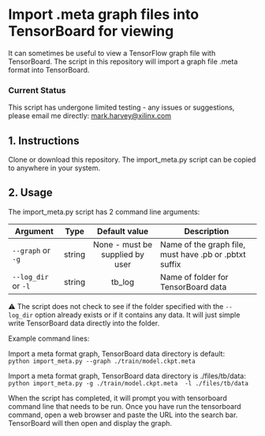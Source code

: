 # Import .meta graph files into TensorBoard for viewing

It can sometimes be useful to view a TensorFlow graph file with TensorBoard. The script in this repository will import a graph file .meta format into TensorBoard.

### Current Status
This script has undergone limited testing - any issues or suggestions, please email me directly: mark.harvey@xilinx.com


## 1. Instructions

Clone or download this repository. The import_meta.py script can be copied to anywhere in your system.


## 2. Usage

The import_meta.py script has 2 command line arguments:


| Argument              | Type    | Default value                   | Description                                            |  
| --------------------- | --------|:-------------------------------:| -------------------------------------------------------|  
| `--graph`   or `-g`   | string  | None - must be supplied by user | Name of the graph file, must have .pb or .pbtxt suffix |  
| `--log_dir` or `-l`   | string  | tb_log                          | Name of folder for TensorBoard data                    |  

:warning: The script does not check to see if the folder specified with the `--log_dir` option already exists or if it contains any data. It will just simple write TensorBoard data directly into the folder. 


Example command lines:

Import a meta format graph, TensorBoard data directory is default:<br>
`python import_meta.py --graph ./train/model.ckpt.meta`


Import a meta format graph, TensorBoard data directory is ./files/tb/data:<br>
`python import_meta.py -g ./train/model.ckpt.meta  -l ./files/tb/data`


When the script has completed, it will prompt you with tensorboard command line that needs to be run. Once you have run the tensorboard command, open a web browser and paste the URL into the search bar. TensorBoard will then open and display the graph.

